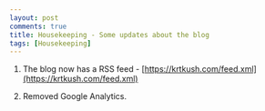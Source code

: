 ```yaml
---
layout: post
comments: true
title: Housekeeping - Some updates about the blog
tags: [Housekeeping]
---
```


1. The blog now has a RSS feed - [https://krtkush.com/feed.xml](https://krtkush.com/feed.xml)

2. Removed Google Analytics.